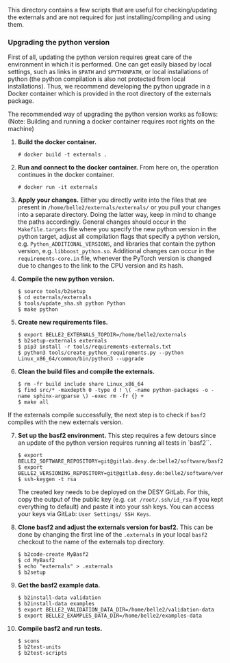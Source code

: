 This directory contains a few scripts that are useful for checking/updating the
externals and are not required for just installing/compiling and using them.

### Upgrading the python version
First of all, updating the python version requires great care of the environment in which it is performed. 
One can get easily biased by local settings, such as links in `$PATH` and `$PYTHONPATH`, or local installations of python (the python compilation is also not protected from local installations). 
Thus, we recommend developing the python upgrade in a Docker container which is provided in the root directory of the externals package.

The recommended way of upgrading the python version works as follows:
(Note: Building and running a docker container requires root rights on the machine)
1. **Build the docker container.**

    ```
    # docker build -t externals .
    ```
2. **Run and connect to the docker container.** 
From here on, the operation continues in the docker container.

    ```
    # docker run -it externals
    ```

3. **Apply your changes.** 
Either you directly write into the files that are present in `/home/belle2/externals/externals/` or you pull your changes into a separate directory. 
Doing the latter way, keep in mind to change the paths accordingly. 
General changes should occur in the `Makefile.targets` file where you specify the new python version in the python target, 
adjust all compilation flags that specify a python version, e.g. `Python_ADDITIONAL_VERSIONS`, 
and libraries that contain the python version, e.g. `libboost_python.so`. 
Additional changes can occur in the `requirements-core.in` file, whenever the PyTorch version is changed due to changes to the link to the CPU version and its hash.

4. **Compile the new python version.**

    ```
    $ source tools/b2setup
    $ cd externals/externals
    $ tools/update_sha.sh python Python
    $ make python
    ```

5. **Create new requirements files.**

    ```
    $ export BELLE2_EXTERNALS_TOPDIR=/home/belle2/externals
    $ b2setup-externals externals
    $ pip3 install -r tools/requirements-externals.txt
    $ python3 tools/create_python_requirements.py --python Linux_x86_64/common/bin/python3 --upgrade
    ```
6. **Clean the build files and compile the externals.**

    ```
    $ rm -fr build include share Linux_x86_64
    $ find src/* -maxdepth 0 -type d ! \( -name python-packages -o -name sphinx-argparse \) -exec rm -fr {} +
    $ make all
    ```


If the externals compile successfully, the next step is to check if `basf2` compiles with the new externals version.

7. **Set up the basf2 environment.**
This step requires a few detours since an update of the python version requires running all tests in `basf2``.

    ```
    $ export BELLE2_SOFTWARE_REPOSITORY=git@gitlab.desy.de:belle2/software/basf2.git
    $ export BELLE2_VERSIONING_REPOSITORY=git@gitlab.desy.de:belle2/software/versioning.git
    $ ssh-keygen -t rsa
    ```
    The created key needs to be deployed on the DESY GitLab.
    For this, copy the output of the public key (e.g. `cat /root/.ssh/id_rsa` if you kept everything to default) and paste it into your ssh keys. 
    You can access your keys via GitLab: `User Settings/ SSH Keys`.

8. **Clone basf2 and adjust the externals version for basf2.** 
This can be done by changing the first line of the `.externals` in your local `basf2` checkout to the name of the externals top directory.

    ``` 
    $ b2code-create MyBasf2
    $ cd MyBasf2
    $ echo "externals" > .externals
    $ b2setup
    ```

9. **Get the basf2 example data.**

    ```
    $ b2install-data validation
    $ b2install-data examples
    $ export BELLE2_VALIDATION_DATA_DIR=/home/belle2/validation-data
    $ export BELLE2_EXAMPLES_DATA_DIR=/home/belle2/examples-data
    ```

10. **Compile basf2 and run tests.**

    ```
    $ scons
    $ b2test-units
    $ b2test-scripts
    ```
